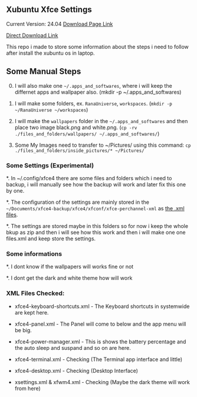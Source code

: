 ## Xubuntu Xfce Settings

Current Version: 24.04
[Download Page Link](http://mirror.aarnet.edu.au/pub/xubuntu/releases/24.04/release/)

[Direct Download Link](https://mirror.aarnet.edu.au/pub/xubuntu/releases/24.04/release/xubuntu-24.04.2-desktop-amd64.iso)

This repo i made to store some information about the steps i need to follow after install the xubuntu os in laptop.




## Some Manual Steps

0. I will also make one `~/.apps_and_softwares`, where i will keep the differnet apps and wallpaper also. (mkdir -p ~/.apps_and_softwares)

1. I will make some folders, ex. `RanaUniverse`, `workspaces`. (`mkdir -p ~/RanaUniverse ~/workspaces`)

2. I will make the `wallpapers` folder in the `~/.apps_and_softwares` and then place two image black.png and white.png. (`cp -rv ./files_and_folders/wallpapers/ ~/.apps_and_softwares/`)


3. Some My Images need to transfer to ~/Pictures/ using this command: `cp ./files_and_folders/inside_pictures/* ~/Pictures/`


### Some Settings (Experimental)

*. In ~/.config/xfce4 there are some files and folders which i need to backup, i will manually see how the backup will work and later fix this one by one.

*. The configuration of the settings are mainly stored in the `~/Documents/xfce4-backup/xfce4/xfconf/xfce-perchannel-xml` as [the .xml files](./images_and_videos/2_xfce4_settings.png).

*. The settings are stored maybe in this folders so for now i keep the whole bkup as zip and then i will see how this work and then i will make one one files.xml and keep store the settings.





### Some informations

*. I dont know if the wallpapers will works fine or not

*. I dont get the dark and white theme how will work



### XML Files Checked:

* xfce4-keyboard-shortcuts.xml - The Keyboard shortcuts in systemwide are kept here.

* xfce4-panel.xml - The Panel will come to below and the app menu will be big.

* xfce4-power-manager.xml - This is shows the battery percentage and the auto sleep and suspand and so on are here.

* xfce4-terminal.xml - Checking (The Terminal app interface and little)

* xfce4-desktop.xml - Checking (Desktop Interface)

* xsettings.xml & xfwm4.xml - Checking (Maybe the dark theme will work from here)